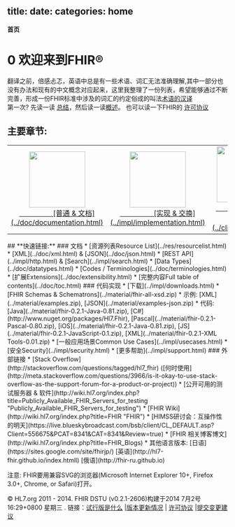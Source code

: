 title: 
date: 
categories: home
---

**首页**	
# 0  欢迎来到FHIR&reg;       
翻译之前，倍感忐忑，英语中总是有一些术语、词汇无法准确理解,其中一部分也没有办法和现有的中文概念对应起来，这里我整理了一份列表，希望能够通过不断完善，形成一份FHIR标准中涉及的词汇的约定俗成的叫法[术语的汉译](../doc/common-terms-in-Chinese.html)             
第一次? 先读一读 [总结](../doc/summary.html)，然后读一读[概述](../doc/overview.html)。 也可以读一下FHIR的 [许可协议](../doc/license.html)

##	**主要章节:**
<table class="bare"> <tr> <td align="middle"><a href="../doc/documentation.html"><img height="128" width="128" src="../images/icon-documentation.png"><br>&nbsp;&nbsp;&nbsp;&nbsp;&nbsp;&nbsp;&nbsp;&nbsp;&nbsp;&nbsp;&nbsp;&nbsp;&nbsp;&nbsp;&nbsp;&nbsp;&nbsp;&nbsp;[普通 &amp; 文档](../doc/documentation.html)</td>
  <td align="middle"><a href="../impl/implementation.html"><img height="128" width="128" src="../images/icon-implementation.png"><br>&nbsp;&nbsp;&nbsp;&nbsp;&nbsp;&nbsp;&nbsp;&nbsp;&nbsp;&nbsp;&nbsp;&nbsp;&nbsp;&nbsp;&nbsp;&nbsp;&nbsp;&nbsp;[实现 &amp; 交换](../impl/implementation.html)</td>
  <td align="middle"><a href="../clin/clinical.html"><img height="128" width="128" src="../images/icon-clinical.png"><br>&nbsp;&nbsp;&nbsp;&nbsp;&nbsp;&nbsp;&nbsp;&nbsp;&nbsp;&nbsp;&nbsp;&nbsp;&nbsp;&nbsp;&nbsp;&nbsp;&nbsp;&nbsp;[临床资源](../clin/clinical.html)</td>
  <td align="middle"><a href="../admin/administration.html"><img height="128" width="128" src="../images/icon-administration.png"><br>&nbsp;&nbsp;&nbsp;&nbsp;&nbsp;&nbsp;&nbsp;&nbsp;&nbsp;&nbsp;&nbsp;&nbsp;&nbsp;&nbsp;&nbsp;&nbsp;&nbsp;&nbsp;[管理资源](../admin/administration.html)</td>
  <td align="middle"><a href="../infra/infrastructure.html"><img height="128" width="128" src="../images/icon-infrastructure.png"><br>&nbsp;&nbsp;&nbsp;&nbsp;&nbsp;&nbsp;&nbsp;&nbsp;&nbsp;&nbsp;&nbsp;&nbsp;&nbsp;&nbsp;&nbsp;&nbsp;&nbsp;&nbsp;[基础架构资源](../infra/infrastructure.html)</td></tr></table>
##	**快速链接:**  
###  文档	
*   [资源列表Resource List](../res/resourcelist.html)	  
*   [XML](../doc/xml.html) &amp; [JSON](../doc/json.html)	
*   [REST API](../impl/http.html) &amp; [Search](../impl/search.html)		
*   [Data Types](../doc/datatypes.html)		
*   [Codes / Terminologies](../doc/terminologies.html)	
*   [扩展Extensions](../doc/extensibility.html)	
*   [完整内容Full table of contents](../doc/toc.html)	
###  代码实现  
*   [下载](../impl/downloads.html)	
*   [FHIR Schemas &amp; Schematrons](../material/fhir-all-xsd.zip)	
*   示例: [XML](../material/examples.zip), [JSON](../material/examples-json.zip)	
*   代码: [Java](../material/fhir-0.2.1-Java-0.81.zip), [C#](http://www.nuget.org/packages/Hl7.Fhir), [Pascal](../material/fhir-0.2.1-Pascal-0.80.zip), [iOS](../material/fhir-0.2.1-Java-0.81.zip), [JS](../material/fhir-0.2.1-JavaScript-0.1.zip), [XML](../material/fhir-0.2.1-XML Tools-0.01.zip)   
*   [一般应用场景Common Use Cases](../impl/usecases.html)	
*   [安全Security](../impl/security.html)			
*   [更多帮助](../impl/support.html)			
###  外部链接   
*   [Stack Overflow](http://stackoverflow.com/questions/tagged/hl7_fhir) ([何时使用](http://meta.stackoverflow.com/questions/3966/is-it-okay-to-use-stack-overflow-as-the-support-forum-for-a-product-or-project))		
*   [公开可用的测试服务器 &amp; 软件](http://wiki.hl7.org/index.php?title=Publicly_Available_FHIR_Servers_for_testing "Publicly_Available_FHIR_Servers_for_testing")	
*   [FHIR Wiki](http://wiki.hl7.org/index.php?title=FHIR "FHIR")	 
*   [HIMSS研讨会：互操作性的明天](https://live.blueskybroadcast.com/bsb/client/CL_DEFAULT.asp?Client=556675&PCAT=8341&CAT=8341&Review=true)	  
*   [FHIR 相关博客博文](http://wiki.hl7.org/index.php?title=FHIR_Blogs)	
*   其他语言版本: [日语](https://sites.google.com/site/fhirjp/)  [英语](http://hl7-fhir.github.io/index.htmll) [俄语](http://fhir-ru.github.io)


注意: FHIR要用兼容SVG的浏览器(Microsoft Internet Explorer 10+, Firefox 3.0+, Chrome, or Safari)打开。	

&copy; HL7.org 2011 - 2014. FHIR DSTU (v0.2.1-2606)构建于2014  7月2号 16:29+0800 星期三 . 
链接：[试行版是什么](http://hl7.org/implement/standards/fhir/dstu.htmll) |[版本更新情况](http://hl7.org/implement/standards/fhir/history.htmll) | [许可协议](http://hl7.org/implement/standards/fhir/license.htmll) |[提交变更建议](http://gforge.hl7.org/gf/project/fhir/tracker/?action=TrackerItemAdd&tracker_id=677) 	
